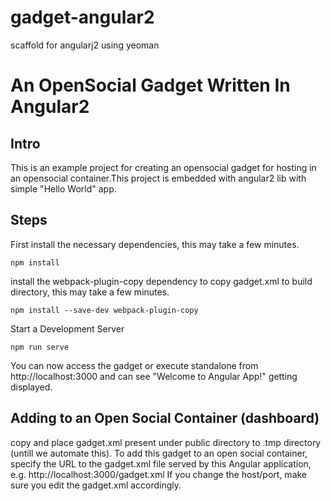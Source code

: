 # gadget-angular2
scaffold for angularj2 using yeoman



# An OpenSocial Gadget Written In Angular2

## Intro
This is an example project for creating an opensocial gadget for hosting in an opensocial container.This project is embedded with angular2 lib
with simple "Hello World" app.

## Steps 
First install the necessary dependencies, this may take a few minutes.
```
npm install
```
install the webpack-plugin-copy dependency to copy gadget.xml to build directory, this may take a few minutes.
```
npm install --save-dev webpack-plugin-copy
```

Start a Development Server
```
npm run serve
```
You can now access the gadget or execute standalone from http://localhost:3000 and can see "Welcome to Angular App!" getting displayed.

## Adding to an Open Social Container (dashboard)
copy and place gadget.xml present under public directory to .tmp directory (untill we automate this).
To add this gadget to an open social container, specify the URL to the gadget.xml file served by this Angular application, e.g.
http://localhost:3000/gadget.xml
If you change the host/port, make sure you edit the gadget.xml accordingly.
